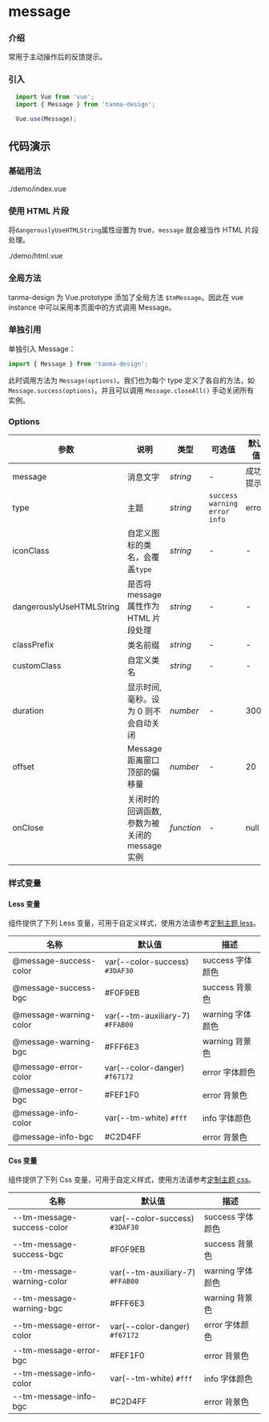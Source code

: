 # message

### 介绍

常用于主动操作后的反馈提示。

### 引入

```js
  import Vue from 'vue';
  import { Message } from 'tanma-design';
  
  Vue.use(Message);
```

## 代码演示

### 基础用法

<demo-code>./demo/index.vue</demo-code>

### 使用 HTML 片段

将`dangerouslyUseHTMLString`属性设置为 true，`message` 就会被当作 HTML 片段处理。

<demo-code>./demo/html.vue</demo-code>

### 全局方法

tanma-design 为 Vue.prototype 添加了全局方法 `$tmMessage`。因此在 vue instance 中可以采用本页面中的方式调用 Message。

### 单独引用

单独引入 Message：

```js
import { Message } from 'tanma-design';
```

此时调用方法为 `Message(options)`。我们也为每个 type 定义了各自的方法，如 `Message.success(options)`。并且可以调用 `Message.closeAll()` 手动关闭所有实例。

### Options

参数 | 说明 | 类型 | 可选值 | 默认值 
-- | -- | -- | -- | --
message | 消息文字 | _string_ | - | 成功提示
type | 主题 | _string_ | `success` `warning` `error` `info` | error
iconClass | 自定义图标的类名，会覆盖`type` | _string_ | - | -
dangerouslyUseHTMLString | 是否将 message 属性作为 HTML 片段处理 | _string_ | - | -
classPrefix | 类名前缀 | _string_ | - | -
customClass | 自定义类名 | _string_ | - | -
duration | 显示时间, 毫秒。设为 0 则不会自动关闭 | _number_ | - | 3000
offset | Message 距离窗口顶部的偏移量 | _number_ | - | 20
onClose | 关闭时的回调函数, 参数为被关闭的 message 实例 | _function_ | - | null

### 样式变量

#### Less 变量

组件提供了下列 Less 变量，可用于自定义样式，使用方法请参考[定制主题 less](#/theme)。

名称 | 默认值 | 描述
-- | -- | --
@message-success-color | var(--color-success) `#3DAF30` | success 字体颜色
@message-success-bgc | #F0F9EB | success 背景色
@message-warning-color | var(--tm-auxiliary-7) `#FFAB00` | warning 字体颜色
@message-warning-bgc | #FFF6E3 | warning 背景色
@message-error-color | var(--color-danger) `#f67172` | error 字体颜色
@message-error-bgc | #FEF1F0 | error 背景色
@message-info-color | var(--tm-white) `#fff` | info 字体颜色
@message-info-bgc | #C2D4FF | error 背景色

#### Css 变量

组件提供了下列 Css 变量，可用于自定义样式，使用方法请参考[定制主题 css](#/theme2)。

名称 | 默认值 | 描述
-- | -- | --
--tm-message-success-color | var(--color-success) `#3DAF30` | success 字体颜色
--tm-message-success-bgc | #F0F9EB | success 背景色
--tm-message-warning-color | var(--tm-auxiliary-7) `#FFAB00` | warning 字体颜色
--tm-message-warning-bgc | #FFF6E3 | warning 背景色
--tm-message-error-color | var(--color-danger) `#f67172` | error 字体颜色
--tm-message-error-bgc | #FEF1F0 | error 背景色
--tm-message-info-color | var(--tm-white) `#fff` | info 字体颜色
--tm-message-info-bgc | #C2D4FF | error 背景色